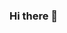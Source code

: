 ### Hi there 👋

<!--
**lecrocel/lecrocel** is a ✨ _special_ ✨ repository because its `README.md` (this file) appears on your GitHub profile.

Here are some ideas to get you started:

- 🔭 I’m currently working on ... NEVERMORE!
- 🌱 I’m currently learning ... NEVERMORE!!
- 👯 I’m looking to collaborate on ... something
- 🤔 I’m looking for help with ... something
- 💬 Ask me about ... something
- 📫 How to reach me: ... something
- 😄 Pronouns: ... something
- ⚡ Fun fact: ... nothing else even
-->
